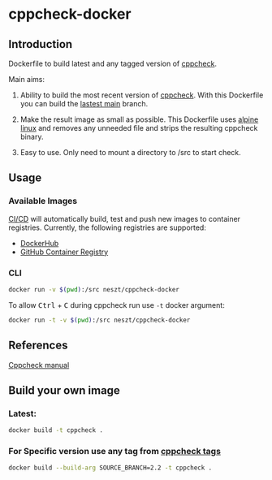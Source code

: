 # cppcheck-docker

## Introduction

Dockerfile to build latest and any tagged version of [cppcheck](https://github.com/danmar/cppcheck).

Main aims:

1. Ability to build the most recent version of [cppcheck](https://github.com/danmar/cppcheck). With this Dockerfile you can build the [lastest main](https://github.com/danmar/cppcheck/commits/main) branch.

2. Make the result image as small as possible. This Dockerfile uses [alpine linux](https://alpinelinux.org) and removes any unneeded file and strips the resulting cppcheck binary.

3. Easy to use. Only need to mount a directory to /src to start check.

## Usage

### Available Images

[CI/CD](https://github.com/neszt/cppcheck-docker/actions) will automatically build, test and push new images to container registries. Currently, the following registries are supported:

- [DockerHub](https://hub.docker.com/r/neszt/cppcheck-docker)
- [GitHub Container Registry](https://github.com/users/neszt/packages/container/package/cppcheck-docker)

### CLI

```bash
docker run -v $(pwd):/src neszt/cppcheck-docker
```

To allow <kbd>Ctrl</kbd> + <kbd>C</kbd> during cppcheck run use `-t` docker argument:

```bash
docker run -t -v $(pwd):/src neszt/cppcheck-docker
```

## References

[Cppcheck manual](http://cppcheck.sourceforge.net/manual.html)

## Build your own image

### Latest:
```bash
docker build -t cppcheck .
```

### For Specific version use any tag from [cppcheck tags](https://github.com/danmar/cppcheck/tags)
```bash
docker build --build-arg SOURCE_BRANCH=2.2 -t cppcheck .
```
